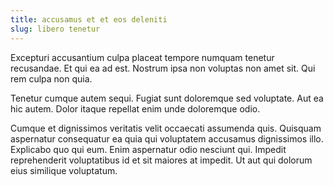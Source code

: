 ```yaml
---
title: accusamus et et eos deleniti
slug: libero tenetur
---
```


Excepturi accusantium culpa placeat tempore numquam tenetur recusandae. Et qui ea ad est. Nostrum ipsa non voluptas non amet sit. Qui rem culpa non quia.

Tenetur cumque autem sequi. Fugiat sunt doloremque sed voluptate. Aut ea hic autem. Dolor itaque repellat enim unde doloremque odio.

Cumque et dignissimos veritatis velit occaecati assumenda quis. Quisquam aspernatur consequatur ea quia qui voluptatem accusamus dignissimos illo. Explicabo quo qui eum. Enim aspernatur odio nesciunt qui. Impedit reprehenderit voluptatibus id et sit maiores at impedit. Ut aut qui dolorum eius similique voluptatum.
